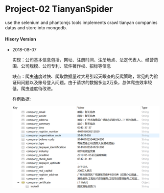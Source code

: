 # Project-02 TianyanSpider

use the selenium and phantomjs tools implements crawl tianyan companies datas and store into mongodb.																		
#### Hisory Version

+ 2018-08-07
  
  实现：公司基本信息包括，网址、注册时间、注册地点、法定代表人、经营范围、公司规模、公司专利、软件著作权、招标等信息
  
  缺点：爬虫速度过快、爬取数据量过大易引起天眼查的反爬策略，常见的为验证码问题以及账号登入问题。由于请求的数据多达2万条，总体爬虫效率较低，爬虫速度待改进。
 
  样例数据: 
           
    ![2018-08-07-data-example1](./images/2018-08-08_092058.png)
  
